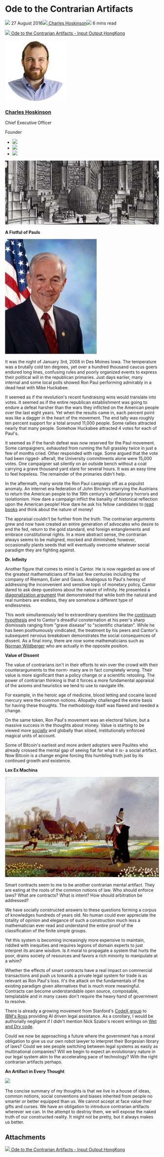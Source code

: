 # Ode to the Contrarian Artifacts
![](img/2016-08-27-ode-to-the-contrarian-artifacts.002.png) 27 August 2016![](img/2016-08-27-ode-to-the-contrarian-artifacts.002.png)[ Charles Hoskinson](/en/blog/authors/charles-hoskinson/page-1/)![](img/2016-08-27-ode-to-the-contrarian-artifacts.003.png) 6 mins read

![](img/2016-08-27-ode-to-the-contrarian-artifacts.004.png)[ Ode to the Contrarian Artifacts - Input Output HongKong](https://ucarecdn.com/d5937e91-96ff-4925-a083-65888fe598d9/-/inline/yes/ "Ode to the Contrarian Artifacts - Input Output HongKong")

![Charles Hoskinson](img/2016-08-27-ode-to-the-contrarian-artifacts.005.png)[](/en/blog/authors/charles-hoskinson/page-1/)
### [**Charles Hoskinson**](/en/blog/authors/charles-hoskinson/page-1/)
Chief Executive Officer

Founder

- ![](img/2016-08-27-ode-to-the-contrarian-artifacts.006.png)[](mailto:charles.hoskinson@iohk.io "Email")
- ![](img/2016-08-27-ode-to-the-contrarian-artifacts.007.png)[](tmp///www.youtube.com/watch?v=Ja9D0kpksxw "YouTube")
- ![](img/2016-08-27-ode-to-the-contrarian-artifacts.008.png)[](tmp///twitter.com/IOHK_Charles "Twitter")

![Ode to the Contrarian Artifacts](img/2016-08-27-ode-to-the-contrarian-artifacts.009.jpeg)

**A Fistful of Pauls**

![](img/2016-08-27-ode-to-the-contrarian-artifacts.010.jpeg)

It was the night of January 3rd, 2008 in Des Moines Iowa. The temperature was a brutally cold ten degrees, yet over a hundred thousand caucus goers endured long lines, confusing rules and poorly organized events to express their political will in the republican primaries. Just days earlier, many internal and some local polls showed Ron Paul performing admirably in a dead heat with Mike Huckabee.

It seemed as if the revolution's recent fundraising wins would translate into votes. It seemed as if the entire republican establishment was going to endure a defeat harsher than the wars they inflicted on the American people over the last eight years. Yet when the results came in, each percent point was like a dagger in the heart of the movement. The end tally was roughly ten percent support for a total around 11,000 people. Some rallies attracted nearly that many people. Somehow Huckabee attracted 4 votes for each of Paul's.

It seemed as if the harsh defeat was now reserved for the Paul movement. Some campaigners, exhausted from running the full grassley twice in just a few of months cried. Other responded with rage. Some argued that the vote had been rigged- afterall, the University commitments alone were 15,000 votes. One campaigner sat silently on an outside bench without a coat carrying a grave thousand yard stare for several hours. It was an easy time to feel hopeless. The remainder of the primaries didn't help.

In the aftermath, many wrote the Ron Paul campaign off as a populist anomaly. An internet era federation of John Birchers marrying the Austrians to return the American people to the 19th century's deflationary horrors and isolationism. How dare a campaign inflict the banality of historical reflection upon the American people! How dare he ask his fellow candidates to [read books](https://www.amazon.com/gp/richpub/listmania/fullview/RJML1CA9L0NCZ) and think about the nature of money!

The appraisal couldn't be further from the truth. The contrarian arguments grew and now have created an entire generation of advocates who desire to end the fed, return to the gold standard, end foreign entanglements and embrace constitutional rights. In a more abstract sense, the contrarian always seems to be maligned, mocked and diminished; however, occasionally plants seeds that will eventually overcome whatever social paradigm they are fighting against.

**Dr. Infinity**

Another figure that comes to mind is Cantor. He is now regarded as one of the greatest mathematicians of the last few centuries including the company of Riemann, Euler and Gauss. Analogous to Paul's heresy of addressing the inconvenient and sensitive topic of monetary policy, Cantor dared to ask deep questions about the nature of infinity. He presented a [diagonalization argument](https://www.youtube.com/watch?v=elvOZm0d4H0) that demonstrated that while both the natural and real numbers are endless, they are somehow a different type of endlessness.

This work simultaneously led to extraordinary questions like the [continuum hypothesis](https://www.youtube.com/watch?v=ZC7wglkBWMM) and to Cantor's dreadful consternation at his peer's sharp dismissals ranging from "grave disease" to "scientific charlatan". While he has been posthumously vindicated, the treatment by his peers and Cantor's subsequent nervous breakdown demonstrates the social consequences of dissent. As a final irony, there are now some mathematicians such as [Norman Wildberger](https://www.youtube.com/watch?v=XKy_VTBq0yk) who are actually in the opposite position.

**Value of Dissent**

The value of contrarians isn't in their efforts to win over the crowd with their counterarguments to the norm- many are in fact completely wrong. Their value is more significant than a policy change or a scientific retooling. The power of contrarian thinking is that it forces a more fundamental appraisal of the axioms and heuristics we tend to use to navigate life.

For example, in the heroic age of medicine, blood letting and cocaine laced mercury were the common notions. Allopathy challenged the entire basis for having these thoughts. The methodology itself was flawed and needed a change.

On the same token, Ron Paul's movement was an electoral failure, but a massive success in the thoughts about money. Value is starting to be viewed more [socially](https://www.amazon.com/Social-Life-Money-Nigel-Dodd/dp/0691169179/ref=sr_1_1?ie=UTF8&qid=1472340537&sr=8-1&keywords=the+social+life+of+money) and globally than siloed, institutionally enforced magical units of account.

Some of Bitcoin's earliest and more ardent adopters were Paulites who already crossed the mental gap of seeing fiat for what it is- a social artifact. Now Bitcoin is a change engine forcing this humbling truth just by its continued growth and existence.

**Lex Ex Machina**

![](img/2016-08-27-ode-to-the-contrarian-artifacts.011.jpeg)

Smart contracts seem to me to be another contrarian mental artifact. They are eating at the roots of the common notions of law. Who should enforce laws? What are contracts? What is intent? How should arbitration be addressed?

We have socially constructed answers to these questions forming a corpus of knowledges hundreds of years old. No human could ever appreciate the totality of opinion and elegance of such a construction much less a mathematician ever read and understand the entire proof of the classification of the finite simple groups.

Yet this system is becoming increasingly more expensive to maintain, riddled with inequities and requires legions of domain experts to just interpret its arcane wisdom. Is it moral to propagate a system that hurts the poor, drains society of resources and favors a rich minority to manipulate at a whim?

Whether the effects of smart contracts have a real impact on commercial transactions and push us towards a private legal system for trade is as relevant as Ron Paul's loss. It's the attack on the fundamentals of the existing paradigm given alternatives that is much more meaningful. Contracts can become understandable open source, composable, templatable and in many cases don't require the heavy hand of government to resolve.

There is already a growing movement from Stanford's [CodeX group](https://law.stanford.edu/codex-the-stanford-center-for-legal-informatics/) to [IBM's Ross](http://www.techinsider.io/the-worlds-first-artificially-intelligent-lawyer-gets-hired-2016-5) providing AI driven legal assistance. As a corollary, I would be authorially negligent if I didn't mention Nick Szabo's recent writings on [Wet and Dry code](https://unenumerated.blogspot.com/2006/11/wet-code-and-dry.html).

Could we now be approaching a future where the government has a moral obligation to give us our own robot lawyer to interpret their Borgesian library of laws? Could we see people switching between legal systems as easily as multinational companies? Will we begin to expect an evolutionary nature in our legal system akin to the accelerating pace of technology? With the right contrarian artifacts perhaps.

**An Artifact in Every Thought**

![](img/2016-08-27-ode-to-the-contrarian-artifacts.012.png)

The concise summary of my thoughts is that we live in a house of ideas, common notions, social conventions and biases inherited from people no smarter or better equipped than us. We cannot accept at face value their gifts and curses. We have an obligation to introduce contrarian artifacts wherever we can. In the attempt to destroy them, we will expose the naked truth of our constructed reality. It might not be pretty, but it always makes us better.
## **Attachments**
![](img/2016-08-27-ode-to-the-contrarian-artifacts.004.png)[ Ode to the Contrarian Artifacts - Input Output HongKong](https://ucarecdn.com/d5937e91-96ff-4925-a083-65888fe598d9/-/inline/yes/ "Ode to the Contrarian Artifacts - Input Output HongKong")
